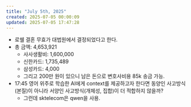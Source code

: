 ```yaml
---
title: "July 5th, 2025"
created: 2025-07-05 00:00:09
updated: 2025-07-05 17:47:28
---
```

  * 로쉘 결혼 무효가 대법원에서 결정되었다고 한다.
  * 총 금액: 4,653,921
    * 사사생활비: 1,600,000
    * 신한카드: 1,735,489
    * 삼성카드: 4,000
    * 그리고 200만 원이 있으니 남은 돈으로 변호사비용 85k 송금 가능.
  * 17:45 영어 위주로 학습한 AI에게 context를 제공하고자 한다면 동양인 사고방식(본질)이 아니라 서양인 사고방식(개체성, 집합)이 더 적합하지 않을까?
    * 그런데 sktelecom은 qwen을 사용.
